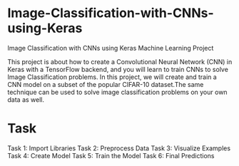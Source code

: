 # Image-Classification-with-CNNs-using-Keras
Image Classification with CNNs using Keras Machine Learning Project

This project is about how to create a Convolutional Neural Network (CNN) in Keras with a TensorFlow backend, and you will learn to train CNNs to solve Image Classification problems. In this project, we will create and train a CNN model on a subset of the popular CIFAR-10 dataset.The same technique can be used to solve image classification problems on your own data as well.

# Task

Task 1: Import Libraries
Task 2: Preprocess Data
Task 3: Visualize Examples
Task 4: Create Model
Task 5: Train the Model
Task 6: Final Predictions
